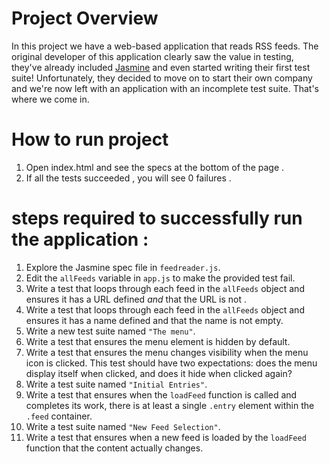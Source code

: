# Project Overview

In this project we have a web-based application that reads RSS feeds. The original developer of this application clearly saw the value in testing, they've already included [Jasmine](http://jasmine.github.io/) and even started writing their first test suite! Unfortunately, they decided to move on to start their own company and we're now left with an application with an incomplete test suite. That's where we come in.


# How to run project

1) Open index.html and see the specs at the bottom of the page .
2)  If all the tests succeeded , you will see 0 failures .





# steps required to successfully run the application : 

1. Explore the Jasmine spec file in `feedreader.js`.
2. Edit the `allFeeds` variable in `app.js` to make the provided test fail.
3. Write a test that loops through each feed in the `allFeeds` object and ensures it has a URL defined _and_ that the URL is not .
4. Write a test that loops through each feed in the `allFeeds` object and ensures it has a name defined and that the name is not empty.
5. Write a new test suite named `"The menu"`.
6. Write a test that ensures the menu element is hidden by default.
7. Write a test that ensures the menu changes visibility when the menu icon is clicked. This test should have two expectations: does the menu display itself when clicked, and does it hide when clicked again?
8. Write a test suite named `"Initial Entries"`.
9. Write a test that ensures when the `loadFeed` function is called and completes its work, there is at least a single `.entry` element within the `.feed` container.
10. Write a test suite named `"New Feed Selection"`.
11. Write a test that ensures when a new feed is loaded by the `loadFeed` function that the content actually changes.

